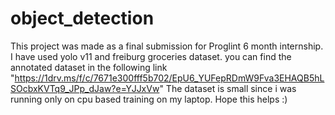 # object_detection
This project was made as a final submission for Proglint 6 month internship. I have used yolo v11 and freiburg groceries dataset.
you can find the annotated dataset in the following link "https://1drv.ms/f/c/7671e300fff5b702/EpU6_YUFepRDmW9Fva3EHAQB5hLSOcbxKVTq9_JPp_dJaw?e=YJJxVw"
The dataset is small since i was running only on cpu based training on my laptop.
Hope this helps :)  

